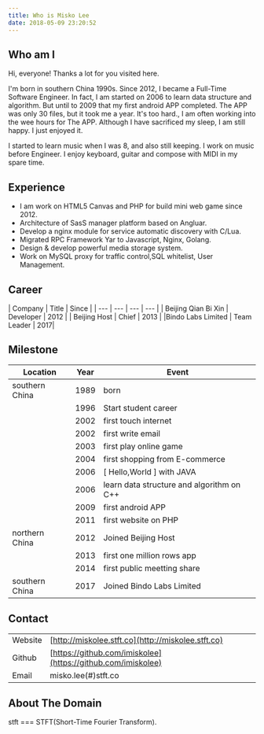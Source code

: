 ```yaml
---
title: Who is Misko Lee
date: 2018-05-09 23:20:52
---
```


## Who am I

Hi, everyone! Thanks a lot for you visited here.

I'm born in southern China 1990s. Since 2012, I became a Full-Time Software Engineer. In fact, I am started on 2006 to learn data structure and algorithm. But until to 2009  that my first android APP   completed. The APP was only 30 files, but it took me a year. It's too hard., I am often working into the wee hours for The APP. Although I have sacrificed my sleep, I am still happy. I just enjoyed it.

I started to learn music when I was 8, and also still keeping. I work on music before Engineer. I enjoy keyboard, guitar and compose with MIDI in my spare time.



## Experience

* I am work on HTML5 Canvas and PHP for build mini web game since 2012.
*  Architecture of SasS manager platform based on Angluar.
*  Develop a nginx module for service automatic discovery with C/Lua.
*  Migrated RPC Framework Yar to Javascript, Nginx, Golang.
*  Design & develop powerful media storage system.
* Work on MySQL proxy for traffic control,SQL whitelist, User Management.

## Career

| Company  | Title |  Since |
| --- | --- | --- | --- |
| Beijing Qian Bi Xin | Developer | 2012 |
| Beijing Host | Chief  | 2013 |
|Bindo Labs Limited | Team Leader | 2017|

## Milestone

| Location | Year | Event |
| --- | --- | --- |
| southern China| 1989 | born |
| | 1996 | Start student career |
| | 2002 | first touch internet | 
| | 2002 | first write email |
| | 2003 | first play online game |
| | 2004 | first shopping from E-commerce |
| | 2006 | [ Hello,World ] with JAVA |
| | 2006 | learn data structure and algorithm on C++ |
| | 2009 | first android APP |
| | 2011 | first website on PHP |
| northern China| 2012 | Joined Beijing Host |
| | 2013 | first one million rows app |
| | 2014 | first public meetting share |
| southern China| 2017 |  Joined Bindo Labs Limited |

## Contact

|  |  |
| --- | --- |
|Website| [http://miskolee.stft.co](http://miskolee.stft.co) |
|Github | [https://github.com/imiskolee](https://github.com/imiskolee) |
|Email | misko.lee(#)stft.co |


## About The Domain

stft === STFT(Short-Time Fourier Transform).











